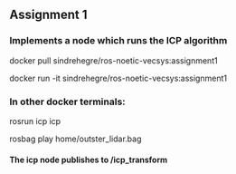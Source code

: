 ## Assignment 1

### Implements a node which runs the ICP algorithm

docker pull sindrehegre/ros-noetic-vecsys:assignment1

docker run -it sindrehegre/ros-noetic-vecsys:assignment1

### In other docker terminals:

rosrun icp icp

rosbag play home/outster_lidar.bag

#### The icp node publishes to /icp_transform
